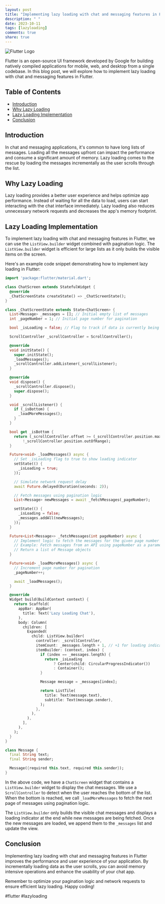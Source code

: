 ```yaml
---
layout: post
title: "Implementing lazy loading with chat and messaging features in Flutter"
description: " "
date: 2023-10-11
tags: [lazyloading]
comments: true
share: true
---
```


![Flutter Logo](https://flutter.dev/images/flutter-logo-sharing.png)

Flutter is an open-source UI framework developed by Google for building natively compiled applications for mobile, web, and desktop from a single codebase. In this blog post, we will explore how to implement lazy loading with chat and messaging features in Flutter.

## Table of Contents

- [Introduction](#introduction)
- [Why Lazy Loading](#why-lazy-loading)
- [Lazy Loading Implementation](#lazy-loading-implementation)
- [Conclusion](#conclusion)

## Introduction

In chat and messaging applications, it's common to have long lists of messages. Loading all the messages upfront can impact the performance and consume a significant amount of memory. Lazy loading comes to the rescue by loading the messages incrementally as the user scrolls through the list.

## Why Lazy Loading

Lazy loading provides a better user experience and helps optimize app performance. Instead of waiting for all the data to load, users can start interacting with the chat interface immediately. Lazy loading also reduces unnecessary network requests and decreases the app's memory footprint.

## Lazy Loading Implementation

To implement lazy loading with chat and messaging features in Flutter, we can use the `ListView.builder` widget combined with pagination logic. The `ListView.builder` widget is efficient for large lists as it only builds the visible items on the screen.

Here's an example code snippet demonstrating how to implement lazy loading in Flutter:

```dart
import 'package:flutter/material.dart';

class ChatScreen extends StatefulWidget {
  @override
  _ChatScreenState createState() => _ChatScreenState();
}

class _ChatScreenState extends State<ChatScreen> {
  List<Message> _messages = []; // Initial empty list of messages
  int _pageNumber = 1; // Initial page number for pagination

  bool _isLoading = false; // Flag to track if data is currently being loaded

  ScrollController _scrollController = ScrollController();

  @override
  void initState() {
    super.initState();
    _loadMessages();
    _scrollController.addListener(_scrollListener);
  }

  @override
  void dispose() {
    _scrollController.dispose();
    super.dispose();
  }

  void _scrollListener() {
    if (_isBottom) {
      _loadMoreMessages();
    }
  }

  bool get _isBottom {
    return (_scrollController.offset >= (_scrollController.position.maxScrollExtent - 200) &&
        !_scrollController.position.outOfRange);
  }

  Future<void> _loadMessages() async {
    // Set _isLoading flag to true to show loading indicator
    setState(() {
      _isLoading = true;
    });

    // Simulate network request delay
    await Future.delayed(Duration(seconds: 2));

    // Fetch messages using pagination logic
    List<Message> newMessages = await _fetchMessages(_pageNumber);

    setState(() {
      _isLoading = false;
      _messages.addAll(newMessages);
    });
  }

  Future<List<Message>> _fetchMessages(int pageNumber) async {
    // Implement logic to fetch the messages for the given page number
    // Example: Fetch messages from an API using pageNumber as a parameter
    // Return a list of Message objects
  }

  Future<void> _loadMoreMessages() async {
    // Increment page number for pagination
    _pageNumber++;

    await _loadMessages();
  }

  @override
  Widget build(BuildContext context) {
    return Scaffold(
      appBar: AppBar(
        title: Text('Lazy Loading Chat'),
      ),
      body: Column(
        children: [
          Expanded(
            child: ListView.builder(
              controller: _scrollController,
              itemCount: _messages.length + 1, // +1 for loading indicator
              itemBuilder: (context, index) {
                if (index == _messages.length) {
                  return _isLoading
                      ? Center(child: CircularProgressIndicator())
                      : Container();
                }

                Message message = _messages[index];

                return ListTile(
                  title: Text(message.text),
                  subtitle: Text(message.sender),
                );
              },
            ),
          ),
        ],
      ),
    );
  }
}

class Message {
  final String text;
  final String sender;

  Message({required this.text, required this.sender});
}
```

In the above code, we have a `ChatScreen` widget that contains a `ListView.builder` widget to display the chat messages. We use a `ScrollController` to detect when the user reaches the bottom of the list. When the bottom is reached, we call `_loadMoreMessages` to fetch the next page of messages using pagination logic.

The `ListView.builder` only builds the visible chat messages and displays a loading indicator at the end while new messages are being fetched. Once the new messages are loaded, we append them to the `_messages` list and update the view.

## Conclusion

Implementing lazy loading with chat and messaging features in Flutter improves the performance and user experience of your application. By incrementally loading data as the user scrolls, you can avoid memory intensive operations and enhance the usability of your chat app.

Remember to optimize your pagination logic and network requests to ensure efficient lazy loading. Happy coding!

#flutter #lazyloading